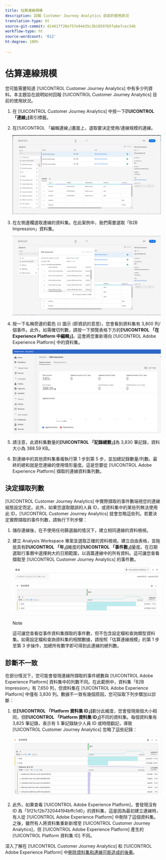 ```yaml
---
title: 估算連線規模
description: 回報 Customer Journey Analytics 目前的使用狀況
translation-type: ht
source-git-commit: d14817f28e757e94435c3b1059765fabe7cec54b
workflow-type: ht
source-wordcount: '612'
ht-degree: 100%

---
```



# 估算連線規模

您可能需要知道 [!UICONTROL Customer Journey Analytics] 中有多少列資料。本主題旨在說明如何回報 [!UICONTROL Customer Journey Analytics] 目前的使用狀況。

1. 在 [!UICONTROL Customer Journey Analytics] 中按一下&#x200B;**[!UICONTROL 「連線」]**&#x200B;索引標籤。
1. 在[!UICONTROL 「編輯連線」]畫面上，選取要決定使用/連線規模的連線。

   ![編輯連線](assets/edit-connection.png)

1. 在左側邊欄選取連線的資料集。在此案例中，我們需要選取「B2B Impression」資料集。

   ![資料集](assets/dataset.png)

1. 按一下名稱旁邊的藍色 (i) 圖示 (即資訊的意思)，您會看到資料集有 3,800 列/個事件。此外，如需確切列數，請按一下預覽表格下方的&#x200B;**[!UICONTROL 「在 Experience Platform 中編輯」]**。這會將您重新導向 [!UICONTROL Adobe Experience Platform] 中的資料集。

   ![AEP 資料集資訊](assets/data-size.png)

1. 請注意，此資料集數量的&#x200B;**[!UICONTROL 「記錄總數」]**&#x200B;為 3,830 筆記錄，資料大小為 388.59 KB。

1. 對連線中的其他資料集重複執行第 1 步到第 5 步，並加總記錄數量/列數。最終的總和就是您連線的使用情形量度。這是您要從 [!UICONTROL Adobe Experience Platform] 擷取的連線資料集列數。

## 決定擷取列數

[!UICONTROL Customer Journey Analytics] 中實際擷取的事件數端視您的連線組態設定而定。此外，如果您選取錯誤的人員 ID，或資料集中的某些列無法使用此 ID，[!UICONTROL Customer Journey Analytics] 就會忽略這些列。若要決定實際擷取的事件列數，請執行下列步驟：

1. 儲存連線後，在不使用任何篩選器的情況下，建立相同連線的資料檢視。
1. 建立 Analysis Workspace 專案並選取正確的資料檢視。建立自由表格，並拖放具有&#x200B;**[!UICONTROL 「年」]**&#x200B;維度的&#x200B;**[!UICONTROL 「事件數」]**&#x200B;量度。在日期選取行事曆中選擇夠大的日期範圍，以涵蓋連線中的所有資料。這可讓您查看擷取至 [!UICONTROL Customer Journey Analytics] 的事件數。

   ![Analysis Workspace 專案](assets/event-number.png)

   >[!NOTE]
   >
   >這可讓您查看從事件資料集擷取的事件數，但不包含設定檔和查詢類型資料集。如需設定檔和查詢資料集的相關數據，請按照「估算連線規模」的第 1 步至第 3 步操作，加總所有數字即可得到此連線的總列數。

## 診斷不一致

在部分情況下，您可能會發現連線所擷取的事件總數與 [!UICONTROL Adobe Experience Platform] 資料集中的列數不同。在此範例中，資料集「B2B Impression」有 7,650 列，但資料集在 [!UICONTROL Adobe Experience Platform] 中僅有 3,830 列。數據不一致有幾個原因，您可採取下列步驟加以診斷：

1. 依&#x200B;**[!UICONTROL 「Platform 資料集 ID」]**&#x200B;劃分此維度，您會發現兩個大小相同，但&#x200B;**[!UICONTROL 「Platform 資料集 ID」]**&#x200B;不同的資料集。每個資料集有 3,825 筆記錄，表示有 5 筆記錄缺少人員 ID 或時間戳記，導致 [!UICONTROL Customer Journey Analytics] 忽略了這些記錄：

   ![劃分](assets/data-size2.png)

1. 此外，如果查看 [!UICONTROL Adobe Experience Platform]，會發現沒有 ID 為「5f21c12b732044194bffc1d0」的資料集，這是因為最初建立連線時，有人從 [!UICONTROL Adobe Experience Platform] 中刪除了這個資料集。之後，雖然有人將資料集重新新增至 [!UICONTROL Customer Journey Analytics]，但 [!UICONTROL Adobe Experience Platform] 產生的 [!UICONTROL Platform 資料集 ID] 不同。

深入了解在 [!UICONTROL Customer Journey Analytics] 和 [!UICONTROL Adobe Experience Platform] 中[刪除資料集和連線可能造成的後果](https://experienceleague.adobe.com/docs/analytics-platform/using/cja-overview/cja-faq.html?lang=en#implications-of-deleting-data-components)。
